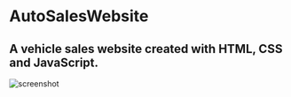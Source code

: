 # AutoSalesWebsite
<h2>A vehicle sales website created with HTML, CSS and JavaScript.</h2>
<img src="https://i.ibb.co/qsH2yS8/Screenshot-2022-11-25-220615.jpg" alt="screenshot" border="0">
